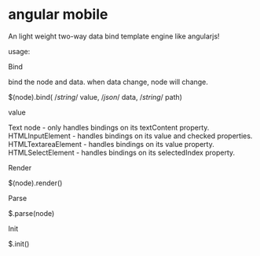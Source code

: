 angular mobile
======

An light weight two-way data bind template engine like angularjs!

usage:

Bind

bind the node and data. when data change, node will change.

$(node).bind( /*string*/ value, /*json*/ data, /*string*/ path)

value

Text node - only handles bindings on its textContent property.
HTMLInputElement - handles bindings on its value and checked properties.
HTMLTextareaElement - handles bindings on its value property.
HTMLSelectElement - handles bindings on its selectedIndex property.

Render

$(node).render()

Parse

$.parse(node)

Init

$.init()


